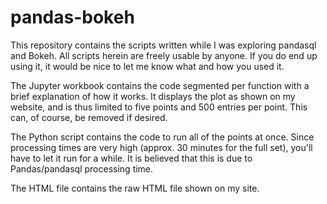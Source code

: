 # pandas-bokeh
This repository contains the scripts written while I was exploring pandasql and Bokeh. All scripts herein are freely usable by anyone. If you do end up using it, it would be nice to let me know what and how you used it.

The Jupyter workbook contains the code segmented per function with a brief explanation of how it works. It displays the plot as shown on my website, and is thus limited to five points and 500 entries per point. This can, of course, be removed if desired.

The Python script contains the code to run all of the points at once. Since processing times are very high (approx. 30 minutes for the full set), you'll have to let it run for a while. It is believed that this is due to Pandas/pandasql processing time.

The HTML file contains the raw HTML file shown on my site.
